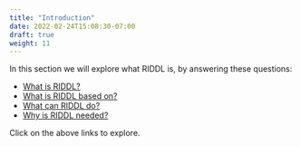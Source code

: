 ```yaml
---
title: "Introduction"
date: 2022-02-24T15:08:30-07:00
draft: true
weight: 11
---
```


In this section we will explore what RIDDL is, by answering these questions:

* [What is RIDDL?](what-is-riddl)
* [What is RIDDL based on?](what-is-riddl-based-on)
* [What can RIDDL do?](what-can-riddl-do)
* [Why is RIDDL needed?](why-is-riddl-needed)

Click on the above links to explore. 